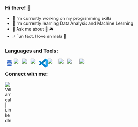 ### Hi there! 👋

- 🔭 I’m currently working on my programming skills
- 🌱 I’m currently learning Data Analysis and Machine Learning  
- 💬 Ask me about 🏈 🎮
- ⚡ Fun fact: I love animals 🐶

### Languages and Tools:
<img align="left" width="28px" src="https://raw.githubusercontent.com/github/explore/80688e429a7d4ef2fca1e82350fe8e3517d3494d/topics/sql/sql.png">
<img align="left" width="28px" src="https://github.com/gilbarbara/logos/blob/master/logos/python.svg">
<img align="left" width="28px" src="https://github.com/gilbarbara/logos/blob/master/logos/julia.svg">
<img align="left" width="28px" src="https://github.com/gilbarbara/logos/blob/master/logos/jupyter.svg">
<img align="left" width="28px" src="https://raw.githubusercontent.com/github/explore/80688e429a7d4ef2fca1e82350fe8e3517d3494d/topics/visual-studio-code/visual-studio-code.png" />
<img align="left" width="36px" src="https://github.com/gilbarbara/logos/blob/master/logos/aws.svg">
<img align="left" width="28px" src="https://github.com/gilbarbara/logos/blob/master/logos/postgresql.svg">
<img align="left" width="40px" src="https://github.com/gilbarbara/logos/blob/master/logos/git.svg">
<img align="left" width="28px" src="https://github.com/gilbarbara/logos/blob/master/logos/github-icon.svg">                                                                                               

</br >

### Connect with me:
[<img align="left" alt="Villarreal | LinkedIn" width="22px" src="https://cdn.jsdelivr.net/npm/simple-icons@v3/icons/linkedin.svg" />][linkedin]

[linkedin]: https://www.linkedin.com/in/alejandro-villarreal-9310/
